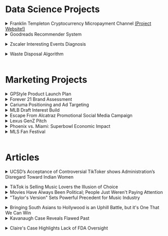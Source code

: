 # Data Science Projects 
<details>
<summary>Franklin Templeton Cryptocurrency Micropayment Channel <a href="https://medhaupadhyay.github.io/Micropayment-Channel-Public-Website/"> (Project Website!)</a></summary>
<img src="https://github.com/medhaupadhyay/portfolio/assets/81603081/f4406e0b-a3d1-44b2-8044-a816f608e366">
<br> </details>


<details>
<summary>Goodreads Recommender System</summary>
<img src="https://github.com/medhaupadhyay/portfolio/assets/81603081/56c7f3ab-0128-4e8b-b57c-1f447fb6c79b">
<img src="https://github.com/medhaupadhyay/portfolio/assets/81603081/f9d1cdac-06e2-4ea4-bf5d-8ce00ad02fa2">
 <img src="https://github.com/medhaupadhyay/portfolio/assets/81603081/edbe09fa-55db-4ed4-93a6-5f176b903d13">
 <img src="https://github.com/medhaupadhyay/portfolio/assets/81603081/df07aee6-e502-43a3-9046-f099a7f35091">
 <img src="https://github.com/medhaupadhyay/portfolio/assets/81603081/328dd6e2-120a-4731-9db2-ec671415ef19">
 <img src="https://github.com/medhaupadhyay/portfolio/assets/81603081/b8a2d88a-a6a6-4c7b-8022-7efcfb1be5e2">
 <img src="https://github.com/medhaupadhyay/portfolio/assets/81603081/0670e8ed-6a0f-41b6-bf67-ac8895bddb9f">
 <img src="https://github.com/medhaupadhyay/portfolio/assets/81603081/20f40eae-2dbf-44a0-8e4a-9e89659ce6e1">
  <img src="https://github.com/medhaupadhyay/portfolio/assets/81603081/c45231df-8faf-4700-a6b7-c8292932457d">
 <img src="https://github.com/medhaupadhyay/portfolio/assets/81603081/eeaec8fa-f11d-4523-a623-0e2d4785225d" >
 <img src="https://github.com/medhaupadhyay/portfolio/assets/81603081/652834a2-7d2d-4acc-9661-749d351f19b7" >
 <img src="https://github.com/medhaupadhyay/portfolio/assets/81603081/b88199e2-5270-42c7-b4ca-011e15414397" >
 <img src="https://github.com/medhaupadhyay/portfolio/assets/81603081/ba95b7c4-d58a-4a1a-b8af-f084b03f2181" >
 
 <br></details>


<details>
<summary>Zscaler Interesting Events Diagnosis</summary>
<img src="https://github.com/medhaupadhyay/portfolio/assets/81603081/3e7a37b2-e0bf-485e-9307-7003df74ca09">
<img src="https://github.com/medhaupadhyay/portfolio/assets/81603081/bab4269a-8992-4e54-993a-e9cbd2f14dad" >
<img src="https://github.com/medhaupadhyay/portfolio/assets/81603081/80ec5112-b085-4e81-b947-308d72be2deb" >
<img src="https://github.com/medhaupadhyay/portfolio/assets/81603081/b5ff1312-cb0c-4dcb-be4f-70b08fb23794" >
<img src="https://github.com/medhaupadhyay/portfolio/assets/81603081/8377e130-0048-4e38-884b-6d5b31f3918b" >
<img src="https://github.com/medhaupadhyay/portfolio/assets/81603081/31d41596-c219-45e7-b496-5bd5ccc1fd5b" >
<img src="https://github.com/medhaupadhyay/portfolio/assets/81603081/78ea7bb3-1e6c-475a-bc5e-e6be57eab4d5" >
<img src="https://github.com/medhaupadhyay/portfolio/assets/81603081/3619884a-7c59-41f9-9676-23f4c8217e94" >
<img src="https://github.com/medhaupadhyay/portfolio/assets/81603081/b98f1b94-94a9-425e-bcd9-ed8f23ef38ea" >
<img src="https://github.com/medhaupadhyay/portfolio/assets/81603081/30c8d5bf-6ec4-4835-87f8-bc565bc744bc" >
<img src="https://github.com/medhaupadhyay/portfolio/assets/81603081/abdd3720-24db-44c9-adfd-964558c3aac6" >
<img src="https://github.com/medhaupadhyay/portfolio/assets/81603081/67c20db9-f880-4ea6-867a-a916bfe781d2" >
<img src="https://github.com/medhaupadhyay/portfolio/assets/81603081/c12fbcbc-278f-4ab0-8b60-5c423b9dc8e5" >
<img src="https://github.com/medhaupadhyay/portfolio/assets/81603081/f254f210-0652-496b-a125-57835617022c" >
<img src="https://github.com/medhaupadhyay/portfolio/assets/81603081/5796829a-c8a9-41f5-b62a-9bc7da5a76b1" >
<img src="https://github.com/medhaupadhyay/portfolio/assets/81603081/6f57f1dc-5d8f-467a-9bdc-73d6e42d67c1" >
<img src="https://github.com/medhaupadhyay/portfolio/assets/81603081/51817dbb-e72b-45a4-896d-fc2ce0a79319" >
<img src="https://github.com/medhaupadhyay/portfolio/assets/81603081/3e4c7444-2033-465e-ac92-05a1f508e46f" >


 <br></details>


<details>
<summary>Waste Disposal Algorithm</summary>
<img src="https://github.com/medhaupadhyay/portfolio/assets/81603081/6c8e421a-7ef2-41ba-acc9-6d90be32507b" >
<img src="https://github.com/medhaupadhyay/portfolio/assets/81603081/4eb88d61-f5fa-4612-a12f-b61c75856a7a" >
<img src="https://github.com/medhaupadhyay/portfolio/assets/81603081/1e3cd897-26b6-4c3b-8bd6-39241bbe40ca" >
<img src="https://github.com/medhaupadhyay/portfolio/assets/81603081/57031355-996a-4b7e-af4d-ee0affd74e19" >
<img src="https://github.com/medhaupadhyay/portfolio/assets/81603081/273c9106-66f1-4ff3-8c72-e2b46b3133ee" >
<img src="https://github.com/medhaupadhyay/portfolio/assets/81603081/a8ff1f23-bd20-41e7-93ff-46032a43bbf0" >
<img src="https://github.com/medhaupadhyay/portfolio/assets/81603081/9f752ac3-7504-44fc-93cb-48d572f367ad" >
<img src="https://github.com/medhaupadhyay/portfolio/assets/81603081/b36394b1-933a-4c61-920e-20414a4a66d2" >
<img src="https://github.com/medhaupadhyay/portfolio/assets/81603081/c8ab7d61-490a-49ad-b7a2-719bba4a0a39" >
<img src="https://github.com/medhaupadhyay/portfolio/assets/81603081/3d42e23b-7e61-4cf8-a1b5-776e0d1613ae" >
<img src="https://github.com/medhaupadhyay/portfolio/assets/81603081/152c2a30-a70e-4d85-a3e6-3edfffea2fe2" >
 
 <br>
</details>
<br>

# Marketing Projects 

<details>
<summary> GPStyle Product Launch Plan </summary>
<img src="https://github.com/medhaupadhyay/portfolio/assets/81603081/0ff2c009-76cc-4d41-85c5-a013d0219c78" >
<img src="https://github.com/medhaupadhyay/portfolio/assets/81603081/739b5f3f-b2f6-4515-a6d9-c03819c6c4b6" >
<img src="https://github.com/medhaupadhyay/portfolio/assets/81603081/9c44f818-0542-4d85-8cf3-e25cb42f6142" >
<img src="https://github.com/medhaupadhyay/portfolio/assets/81603081/430aceef-8357-4f53-b355-437937ba1734" >
<img src="https://github.com/medhaupadhyay/portfolio/assets/81603081/2cd6a6d3-c8f0-4d47-9ff1-4e26a04c63e0" >
<img src="https://github.com/medhaupadhyay/portfolio/assets/81603081/39ef58e6-de70-4b12-9098-55606ea1828d" >
<img src="https://github.com/medhaupadhyay/portfolio/assets/81603081/f2892c67-42ea-492d-8afd-e041d42dfec6" >
<img src="https://github.com/medhaupadhyay/portfolio/assets/81603081/4195e3e3-798f-4c6d-8e8b-3420296ef00b" >
<img src="https://github.com/medhaupadhyay/portfolio/assets/81603081/d144fa4d-5f94-4dbc-a452-8b1896561764" >
<img src="https://github.com/medhaupadhyay/portfolio/assets/81603081/6478e706-b2f4-4ab4-84d9-d2976d8a0308" >
<img src="https://github.com/medhaupadhyay/portfolio/assets/81603081/8fbb84a2-e9be-4dda-a49d-21f144c57ca5" >
<img src="https://github.com/medhaupadhyay/portfolio/assets/81603081/8c6b8796-af98-4a2a-bd96-04d47dc78ae8" >
<img src="https://github.com/medhaupadhyay/portfolio/assets/81603081/6b00408d-e421-4a3d-b4ec-d4428d84b1fb" >
<img src="https://github.com/medhaupadhyay/portfolio/assets/81603081/6b4ec744-ff26-46d3-9a0e-0522499fe3f6" >

 <br>
 <br></details>

<details>
<summary> Forever 21 Brand Assessment </summary>
coming soon! 
 <br>
 <br></details>

 <details>
<summary> Cariuma Positioning and Ad Targeting</summary>
<img src="https://github.com/medhaupadhyay/portfolio/assets/81603081/f0fab1f3-0b0b-4639-8329-4b45b5966bf6" >
<img src="https://github.com/medhaupadhyay/portfolio/assets/81603081/3901e5f0-297f-40cd-af0e-3abfdf107e2a" >
<img src="https://github.com/medhaupadhyay/portfolio/assets/81603081/64b533d4-d496-42df-85e4-67544e734c39" >
<img src="https://github.com/medhaupadhyay/portfolio/assets/81603081/a67157ee-0d1d-4f04-b453-b13732429c42" >
<img src="https://github.com/medhaupadhyay/portfolio/assets/81603081/0f66d627-e62a-4823-9da0-d32bb41f6321" >
<img src="https://github.com/medhaupadhyay/portfolio/assets/81603081/ca746308-731b-43e3-b50c-baae59126a75" >
<img src="https://github.com/medhaupadhyay/portfolio/assets/81603081/bb4c0ecd-dcf7-48ad-bd88-cb521703924d" >
<img src="https://github.com/medhaupadhyay/portfolio/assets/81603081/ca86896a-c371-4585-bbf3-141dd6daefeb" >
<img src="https://github.com/medhaupadhyay/portfolio/assets/81603081/b633a9da-32c8-48ae-b043-e81cd0b3e125" >
<img src="https://github.com/medhaupadhyay/portfolio/assets/81603081/7f13dbde-6883-4581-b256-ceb445ab37d1" >
<img src="https://github.com/medhaupadhyay/portfolio/assets/81603081/5bae7795-3178-4067-889a-ed753030ff60" >
<img src="https://github.com/medhaupadhyay/portfolio/assets/81603081/e440dcee-a87f-4361-9093-0f4227f68b76" >
<img src="https://github.com/medhaupadhyay/portfolio/assets/81603081/868989ed-1d6c-40f9-84bc-d99df4eae4b8" >
<img src="https://github.com/medhaupadhyay/portfolio/assets/81603081/f692d5bb-2cb6-4799-8210-3547c1b4761c" >
<img src="https://github.com/medhaupadhyay/portfolio/assets/81603081/e8aa7033-ca3b-4d98-9f14-eb5c472357d5" >
<img src="https://github.com/medhaupadhyay/portfolio/assets/81603081/f08d5dd9-b5f6-4552-a301-fbb6517c9fca" >
<img src="https://github.com/medhaupadhyay/portfolio/assets/81603081/352c69e2-169e-49f4-bc68-e76f0b56efa9" >
 
 <br>
 <br></details>

 <details>
<summary> MLB Draft Interest Build </summary>
<img src="https://github.com/medhaupadhyay/portfolio/assets/81603081/9e038a74-b459-45f9-aeb2-62b9dfc00def" >
<img src="https://github.com/medhaupadhyay/portfolio/assets/81603081/31c8c9a6-f657-47f6-a681-104095b26c86" >
<img src="https://github.com/medhaupadhyay/portfolio/assets/81603081/1c69b95e-467b-4cd5-a238-46ddc866598c" >
<img src="https://github.com/medhaupadhyay/portfolio/assets/81603081/9c5fcbd0-d51e-4e1b-8f4e-c220e010fd95" >
<img src="https://github.com/medhaupadhyay/portfolio/assets/81603081/599afe71-f887-4a03-9b37-094bfaa51044" >
<img src="https://github.com/medhaupadhyay/portfolio/assets/81603081/f41d4580-3aed-4c59-992a-0d91eb22e326" >
 <br>
 <br></details>

<details>
<summary> Escape From Alcatraz Promotional Social Media Campaign </summary>
<img src="https://github.com/medhaupadhyay/portfolio/assets/81603081/19c0857a-d983-45ab-a730-9b1d2e97caea" >

 <br>
 <br></details>

 <details>
<summary> Lexus GenZ Pitch </summary>
<img src="https://github.com/medhaupadhyay/portfolio/assets/81603081/e2015ddf-5b3c-45cf-927e-b3b451b1971b" >
 <img src="https://github.com/medhaupadhyay/portfolio/assets/81603081/2a5eb293-5d15-44b2-99a3-6994459ab4eb" >
<img src="https://github.com/medhaupadhyay/portfolio/assets/81603081/261cb4a0-6a0f-4ddb-93ac-81bdf775fe99" >
<img src="https://github.com/medhaupadhyay/portfolio/assets/81603081/040f474a-d3c9-4d35-9bd3-71ff99b75c12" >
<img src="https://github.com/medhaupadhyay/portfolio/assets/81603081/9b68ba17-b813-480d-8fc5-2478195c6c44" >
<img src="https://github.com/medhaupadhyay/portfolio/assets/81603081/21a36c6a-0592-48d9-939d-928a133ac484" >
<img src="https://github.com/medhaupadhyay/portfolio/assets/81603081/8dc156bf-9f0f-459f-88f3-97a4356e7605" >
<img src="https://github.com/medhaupadhyay/portfolio/assets/81603081/fd9c694c-1501-4887-912b-71814e913b36" >
 <br>
 <br></details>

 <details>
<summary> Phoenix vs. Miami: Superbowl Economic Impact </summary>
<img src="https://github.com/medhaupadhyay/portfolio/assets/81603081/49c424fa-c3d0-4b33-a60f-3e82d79b6025" >
<img src="https://github.com/medhaupadhyay/portfolio/assets/81603081/8e0c8777-84af-473e-bda8-c878306b3943" >
<img src="https://github.com/medhaupadhyay/portfolio/assets/81603081/f0fa86e4-dab3-45ed-8494-0cf236dacb47" >
<img src="https://github.com/medhaupadhyay/portfolio/assets/81603081/f1772007-d5c9-4d83-b1fa-5f419e6ef025" >
<img src="https://github.com/medhaupadhyay/portfolio/assets/81603081/de5713ad-959a-4913-a143-dfe32e510090" >

 <br>
 <br></details>

 <details>
<summary> MLS Fan Festival </summary>
<img src="https://github.com/medhaupadhyay/portfolio/assets/81603081/a71e82ee-d6db-495d-b36b-e79c4d76af5e" >
<img src="https://github.com/medhaupadhyay/portfolio/assets/81603081/dc82eeb0-b600-45c2-8308-ce0fc4ae9b86" >
<img src="https://github.com/medhaupadhyay/portfolio/assets/81603081/0361b869-93a8-48d4-a200-f67a02ddfb39" >
<img src="https://github.com/medhaupadhyay/portfolio/assets/81603081/d3aa03f7-e971-4792-b473-da93d3d0329e" >
<img src="https://github.com/medhaupadhyay/portfolio/assets/81603081/d516ef39-7581-4ee6-a49c-9c48303fd304" >
<img src="https://github.com/medhaupadhyay/portfolio/assets/81603081/28c355f5-ec95-4ddf-9cd4-4f5bfb5abd7e" >
<img src="https://github.com/medhaupadhyay/portfolio/assets/81603081/de8aa07f-03f2-420a-8b68-ce59d7df49c3" >
<img src="https://github.com/medhaupadhyay/portfolio/assets/81603081/5ca9ee28-b08d-4f55-b967-0bf8ca40318d" >
<img src="https://github.com/medhaupadhyay/portfolio/assets/81603081/400f32e6-36bd-4efe-a8ef-d07557838716" >
<img src="https://github.com/medhaupadhyay/portfolio/assets/81603081/c7c33c7b-c8f3-4bf4-b9c3-eef4bc3a70d9" >
<img src="https://github.com/medhaupadhyay/portfolio/assets/81603081/a03518f4-6a5c-44a9-aa5d-8d86ef86b382" >
<img src="https://github.com/medhaupadhyay/portfolio/assets/81603081/52368339-7024-43a9-8cfb-51e4ef9f5adb" >
<img src="https://github.com/medhaupadhyay/portfolio/assets/81603081/0e874271-f8bb-4f99-999b-4252f6c284bb" >
<img src="https://github.com/medhaupadhyay/portfolio/assets/81603081/846e82c6-78e1-471f-9afa-bbc04e06d692" >
<img src="https://github.com/medhaupadhyay/portfolio/assets/81603081/fdc1c2e7-c383-4a9c-967c-5e57da978ec8" >
<img src="https://github.com/medhaupadhyay/portfolio/assets/81603081/47f2a502-73bc-4678-8df2-537b787be14a" >
<img src="https://github.com/medhaupadhyay/portfolio/assets/81603081/c72aafdd-ef35-405b-a361-9aa50a4514e8" >

 <br>
 <br></details> <br>

# Articles 
<details>
<summary> UCSD’s Acceptance of Controversial TikToker shows Administration’s Disregard Toward Indian Women </summary>
Even now, it’s difficult for me to describe the way my stomach dropped when I first heard that Avaneesh Kanala was coming to UC San Diego. At first glance, Kanala might seem like an average UCSD transfer student, but a quick search of his name will pull up the TikTok account where he spews racist and misogynistic “hot takes” to over 350,000 followers. I’ve had the misfortune of seeing his videos on my “For You Page” for the past couple years, but the thought of him coming here was truly gut-wrenching. <br>
<img src="https://github.com/medhaupadhyay/portfolio/assets/81603081/eee191eb-a0cf-4dd4-8e25-720e794e3f25" > 
<br>
Kanala’s videos reduce women to mere objects, belittling everything about them from their bodies to their education to their culture, with targeted attacks on his female classmates. This kind of hateful content has always been aimed at people like me: Indian women who aspire to be independent and intelligent. For the past few years, Kanala’s TikTok content has been a painful but bearable rabbit hole that I would occasionally be sucked into. But now I am seeing demons from my screen materialize as Kanala steps onto the UCSD campus. My school has taken someone who can kindly be described as a troll, and presented them in the flesh; am I wrong to see this as a stinging betrayal? <br>
I know that in the real world, there are battles that I will lose. There will be people who will spew hatred at me and try to push me down. But here? On my home turf? This is a knife in my back, a sinking feeling in my stomach. It is a loss of trust, a broken promise.  <br>
<img src="https://github.com/medhaupadhyay/portfolio/assets/81603081/0a577368-d8ae-45c5-8dcc-0c8a11f54eaa" > <br>
I have always believed UCSD when they claimed that this is “an inclusive community where all have the opportunity to thrive,” but the acceptance of Kanala has left me questioning the purity of their ideals. Until now, I considered this school a safe place, a place where my classmates and I would be protected and uplifted. The inclusive community here is one of the first things I bring up when people ask about my favorite parts of UCSD. I tell them how I turned down other schools because I didn’t want to be surrounded by toxic clout chasers who put down other people in some sort of twisted game. I tell them that UCSD promised me a place where I would be respected — where I would be valued. <br>
 One case cannot make or break the culture of an entire university, but UCSD bringing a student like this onto campus would make their stance on inclusion infinitely clearer than thousands of memos ever could; after all, what good is a school that goes on and on about making sure that everyone “feels included in campus life” and then turns around and provides a welcome to someone who is actively spreading hateful and prejudiced messaging? Will the school only take action after these kinds of posts lead to physical violence against women? And what about the other hidden incels at UCSD who will take Kanala’s acceptance at UCSD as a green light for their own brands of misogyny and sexual violence? One case can easily serve as the straw that breaks the camel’s back. <br>
<img src="https://github.com/medhaupadhyay/portfolio/assets/81603081/5432011d-bc1b-4582-8311-43d0e28cdce6" > <br>

Kanala has also complained that “brown TikTok teamed up to get [him] kicked out of Purdue.” In this case, he is referring to the South Asian community on tiktok, many of whom claim that he was facing multiple sexual assault allegations. <br>
Whether Kanala was expelled from Purdue or left of his own volition, he is placing the blame on a mass grassroots uprising. While the details of his situation are not publicly available, it is not unreasonable to believe that all those people had a strong reason to push him out of school. If he was truly “kicked out” of Purdue as he claims, why has UCSD welcomed him here? Has he made amends for his actions? <br>
<img src="https://github.com/medhaupadhyay/portfolio/assets/81603081/6331d7f8-fdd9-4eb0-a664-0dbf09630b18" > <br>

The administration has welcomed this man onto our campus, given him a dorm and a seat in our classes. But how are we, as students, supposed to welcome him into our Triton community? How do we make space for him without pushing out the Indian women that he has been actively undermining? I don’t think we can. I think that a line has been drawn in the sand and we must choose sides. <br>
I can rest easier knowing that many will choose the clearly correct side, and it is comforting to see students leaping to denounce Kanala’s actions. Although it’s heartwarming to see everyone coming together like this, we all know that administration’s acceptance of Kanala reigns supreme. The truth of the matter is that UCSD’s acceptance of Kanala is serving as a strong form of validation for his hateful rhetoric. While this may not have been their intention, UCSD send the message that this student is a respectable citizen who lives by the Triton values. This, in turn, creates an uncomfortable, and potentially unsafe, environment for Indian women at UCSD. <br>
To be absolutely clear, I do not know Avaneesh personally, nor am I advocating for any specific action to be taken against him. All I have to say is that I am deeply disappointed in my school. Something in our Triton community has broken, and I’m afraid it may be irreparable. <br>

 <br></details>

 <details>
<summary>  TikTok is Selling Music Lovers the Illusion of Choice </summary>
 TikTok has established itself as a breeding ground for a whole new type of social media content, one that relies heavily on music. But rather than finding “new” music on TikTok, we’re just being fed the same thing over and over again until our brain starts to tell us that it might not sound so terrible after all. TikTok doesn’t make good music famous; it makes certain types of music famous. <br>
  <img src="https://github.com/medhaupadhyay/portfolio/assets/81603081/59d89197-6334-40e8-9397-ac3028ec1dd5" > <br>
TikTok music leans heavily into a few niche categories. Aside from songs that are good for dancing, one such category is songs with catchy lyrics. These songs are very useful as the soundtrack for the short stories common on TikTok. For example, the lines “for all of my pretty, and all of my ugly too” from Grande’s “pov” were commonly used for people to show themselves looking — you guessed it — pretty and ugly. Songs with fun beat drops have also found a place on TikTok. The beat drop in songs like “Candy,” “ily” and “Somebody That I Used to Know” are commonly used as a soundtrack to short stories or compilations. <br>
Inherently, TikTok has served to severely narrow the scope of songs that can become popular; if your song doesn’t fit into one of these categories, good luck getting anyone to listen to it. On the flip side, if your song does fit into one of these categories, you’ve suddenly and exponentially increased the odds of it becoming mainstream.   <br>
When a song goes viral, it’s suddenly being blasted into people’s ears every time they visit TikTok. And this serves to create the impression that millions of people are obsessed with the song, and it must, therefore, be good. <br>
This is a tantalizing shortcut to fame and therefore money that is understandably difficult for artists to ignore. Though there will always be artists who prioritize fame over art, TikTok’s rigid “genres” are incredibly tempting for singers, who are always at the risk of being left behind when the tide turns. <br>
When artists start prioritizing fame over art, we all suffer. By curating simple trends, TikTok has effectively made it harder for different types of music to rise up by incentivizing artists to make their music fit into boxes. So despite our best intentions, TikTok has turned into a playground for record labels to pump out formulaic music designed to go viral — and it’s working. From Billie Eilish’s “Therefore I Am” to Dua Lipa’s “Don’t Start Now” to Jason Derulo’s “Savage Love,” mainstream artists are all rushing to get a piece of the TikTok pie by adding quirky lyrics and beat drops and planning elaborate dances for fans to copy. <br>
But does popularity really equal merit? Just because a song happens to fit into one of these categories, is it something that I should actually listen to? Must I hear the same three songs every time I turn on my phone? The whole reason that the internet is touted as an equalizer is that it gives the listener a choice. We are no longer bound to the singers that record labels choose. And yet, it feels like we’re somehow going backwards in terms of diversity as far as music is concerned. Am I really supposed to believe that a song is good just because it lends itself well to dice rolling? It can be said that this trend is isolated to TikTok, but it’s tough to be an isolated trend when TikTok has more than 1,000,000,000 users across 150 countries. <br>
With more and more people turning to social media for entertainment, TikTok stands poised to seriously change the way that we consume content, especially music. As music grows more commercialized, it becomes more and more packaged with the sole purpose of increasing profits. In the past, a large chunk of the power rested in the hands of music industry professionals. Now, social media is increasingly snatching at their clout. <br>
Rather than being at the mercy of corporate producers, we’re now letting trends and algorithms determine what we listen to. Though letting any “higher ups” dictate the flow of art is questionable, it can be argued that taking the reigns of music from professional musicians and handing it to social media influencers is a bit of a downgrade. <br>
But then again, what do I know? At the end of the day, TikTok is supposed to be a fun platform for people to share their creativity. Just make sure it isn’t your one-stop shop for new music. <br>

 
 <br>
 <br></details>

 <details>
<summary> Movies Have Always Been Political; People Just Weren't Paying Attention </summary>
Last Friday’s epic finale to “The Falcon and the Winter Soldier” finally made it official: Anthony Mackie’s Sam Wilson is the new “Captain America.” Unsurprisingly, the decision — and the show in general — has sparked a wave of criticism. While some of the uproar surrounding the show was blatantly racist, a lot of people took the chance to air out their grievances with the media becoming “too woke.” This frustration is not unique to “The Falcon and the Winter Soldier”; over the past few years, an increasing number of people are uncomfortable with what they deem an unnecessary insertion of politics into their entertainment and are bemoaning the death of escapist cinema. This complaint, however, is insanely strange. The thing is, movies are always political if the audience chooses to watch them with a political gaze. Movies have always been firmly rooted in reality — the political messaging was just somewhat hidden in order to avoid alienating audiences, and people have gotten complacent in playing along and completely missing the point of these movies. Movies have not suddenly become more political, writers have just stopped hiding their themes behind smoke and mirrors in the hopes that they can reach out and shake even a few of their viewers out of a state of willful ignorance. <br>
  <img src="https://github.com/medhaupadhyay/portfolio/assets/81603081/0485e12d-5261-4269-b608-87292d3acb70" > <br>
Those who claim that the movies they watch are “apolitical,” “escapist,” or “disconnected from reality” are simply not thinking critically about the media they are consuming. If someone were to look at a film with a political lens, they would be hard-pressed to find many movies that are truly apolitical. The trick is that the political messaging of films was often disguised for an unwitting or unreceptive audience. For example, “Zootopia” made powerful arguments about racial stereotyping, policing, and the repercussions of bigoted government officials while still being a whimsical movie for children. This analysis is not a “hot take” — it is literally the point of the movie. Still, when police officer Judy impulsively grabs a weapon simply because Nick supposedly has violence in his biology, it wasn’t labeled as a political scene. But when Sam is confronted by a cop in “The Falcon and the Winter Soldier,” it is “too woke.” What could possibly be the difference, other than the viewers’ inability to understand the simple metaphor presented in “Zootopia?” The truth is that most people consider movies to be frivolous entertainment because they only engage with media at the shallowest level possible. And honestly, there is usually nothing wrong with that. There is absolutely no requirement to analyze every movie with critical thought. So, “The Falcon and the Winter Soldier” made it easy for the audience. They did away with a lot of the metaphors and made it easier to understand the story they were trying to tell. <br>
Technically, the viewer can still choose to keep their head in the sand. If someone can’t understand that “Avatar” is a searing critique of colonialism and capitalism, then there is no reason for them to take away anything political from Sam Wilson telling world leaders to provide aid to refugees in “The Falcon and the Winter Soldier.” Everything that happened in the show is fiction. It is only political if the audience takes the fictional story and draws parallels to what is going on around them. And that is the viewer’s personal decision. <br>
As far as the new “Captain America” being Black, simply including people of color in movies is not political. Why is the very existence of non-white people considered a “heavy” topic that takes away from entertainment? “Captain America” is still a superhero franchise with witty jokes, silly banter, and fast-paced fight scenes. Nothing has inherently changed. “The Falcon and the Winter Soldier” is no more and no less political than every other “Captain America” movie. People that glossed over the clear messaging in the original trilogy have no business complaining about this new phase. No one said that the audience has to feel a certain way after watching anything, but viewers who look at a Black man speaking candidly and decide that it’s all a plot to further some sort of an agenda are ruining it for themselves. Rather than feeling inspired or moved, they’re twisting a glorious moment into something it’s not. <br>
People who want their entertainment to remain apolitical simply have to continue letting the themes fly over their heads. Aside from the point that it is a privilege to “take a break” from politics, fiction is only “escapist” as long as the viewer chooses not to connect the story with real life. Movies that are labeled “too woke” are slapped with that label because the writers chose not to engage with complicated metaphors and dialogue that can be interpreted in multiple ways — they chose to make the themes obvious so that it might smack a few of the people who insisted on ignoring anything that was even slightly veiled. <br>
Recently, it’s become increasingly difficult for people to miss the parallels between the stories they consume and the world outside their door. In the past, these parallels were buried; now they’re being showcased more openly. From “The Invasion of the Body Snatchers” to “Hunger Games” to “Transformers,” political motifs have been a staple in fiction for ages. They’re just getting harder to ignore in today’s day and day. <br>
Films* have always tackled the real-world problems that society is facing, but it has always been up to the audience to make the connections. Just because “The Falcon and the Winter Soldier” wrote it out in bold doesn’t change the fact that the message has always been there; some people just chose not to see it. <br>
*The word movie was thrown around a lot in this article, but the audience should be acutely aware that Sam Wilson did not, in fact, wield the shield on the big screen. All of this “wokeness” happened in the confines of Disney+. Disney made a leap by giving the mantle of Captain America to a Black Man, but there is plenty of room for them to backtrack and fumble the progress they’ve made so far. <br>

 
 <br>
 <br></details>

 <details>
<summary> "Taylor's Version" Sets Powerful Precedent for Music Industry </summary>
Taylor Swift’s re-recording of her albums, fondly known as "Taylor's Versions", is her latest push to make the music industry a better place, especially for vulnerable artists. Swift is hardly the first artist to face devastation at the hands of their record label, but she might very well be the first one to fight it so openly. What the public views as a catfight between high-profile celebrities is essentially a battle for her life’s work; the very work that the media continues to claim is too personal. In between slut-shaming her, the public continues to claim that Swift is a money-hungry vulture who masterminded every controversy surrounding her in order to increase profits.   <br> 
    <img src="https://github.com/medhaupadhyay/portfolio/assets/81603081/8bebdbe3-7f07-4052-a08b-4636b9790de6" > <br>

It is completely beside the point to argue that Swift does not need the extra money from her rerecordings – what she is doing is setting a precedent. <br>
She has expressed her belief that artists should have the rights to their work, or at least be given the opportunity to buy them back at market value, and she is acting on it. It may not make a huge financial difference for Swift, but it could mean the world for a struggling artist—just like her groundbreaking work in pushing Spotify and Apple Music to pay artists more. Even back then, she was one of few big-name artists who took a stance and stuck to it. At every step, Swift has pushed to make the music industry a better place. Somehow, society has normalized punishing Taylor Swift just for being herself and telling her truth. <br>
 This anti-Taylor sentiment peaked in 2016, with the #TaylorSwiftIsOverParty. Coming off of an iconic high with her album 1989, the public decided that they had enough of Swift and turned on her rapidly. Between her new feud with the Kardashian-West clan and her breakup with Calvin Harris and subsequent rebound with Tom Hiddleston, the media frenzy was out for blood. <br>
 In her Netflix documentary about this tumultuous time period, “Miss Americana”, Swift shares her struggles with an eating disorder, the invasive media coverage of her life, her legal sexual assault battle, and her battle to speak out for what she believed in politically. Each and every one of these issues brought an avalanche of criticism onto her, not to mention the casual sexism she has been forced to endure throughout most of her career. Buried under all of this, Swift was at the cusp of becoming a relic of the past. <br>
And yet she didn’t. Swift pushed back, reinventing herself once again with the edgy “Reputation”. Despite claims that she was no longer relatable, Swift went on to put together a visually stunning stadium tour that made millions. All this to say that Swift is no stranger to the crowds turning on her. <br>
The latest disparagement surrounding Swift’s re-recordings probably won’t be enough to deter this talented and hard-working artist, but just because Swift doesn’t let the mud-slinging drag her down doesn’t mean that it’s harmless. There is nothing cool about undermining a driven artist who is putting themself on the line in order to pave the way for future generations. <br>
It’s inevitable that Swift will go down in history as one of the defining artists of this generation; it’s time for the public to get behind her. Even people who think they don’t like Swift’s music should check out her re-recordings — Taylor’s discography is truly wide enough to please everyone. Swift has always been both a talented artist and one who is working to make the industry a better place; she never disappoints, and it’s about time we stopped letting her down.  
 <br>
 <br></details>

  <details>
<summary> Bringing South Asians to Hollywood is an Uphill Battle, but it's One That We Can Win  </summary>
There was a moment during the San Diego Asian Film Festival (SDAFF) screening of Iman Zawahry’s “Americanish” that made me cry. By all means, “Americanish”is a romantic comedy; the story follows two Pakistani-American sisters and their cousin as they navigate the complicated world of marriage while trying to find professional fulfillment. But something about watching Maryam, Sam, and Ameera each find their own version of happily ever after moved me to tears. If you asked me why, I don’t think I could exactly explain it. It was the novelty, I think, of seeing South Asian women finding joy that left me awestruck. It served as confirmation to me that success was whatever I chose to make of it, and that it was something I deserved. It was not at all what I expected, but it was beautiful nonetheless. And that, I think, is how to best describe my experience at SDAFF. Among the jokes, satire, drama, and documentaries, there was an unmistakable undercurrent of bittersweet joy at seeing Asian stories on the big screen. Every movie was an explosive celebration of culture, but the novelty of the experience served as a painful reminder of the lack of Asian representation in today’s media. We’ve heard the word “representation” thrown around a lot in recent years, but rarely do we see it executed successfully. Simply put, art hits differently when you know that every person on the cast and crew is committed to shining the spotlight on underrepresented communities. <br>
   <img src="https://github.com/medhaupadhyay/portfolio/assets/81603081/e7861267-5493-4e46-8b74-dc781c9da215"> <br>
For me, representation meant watching an entire theater light up to “Sheila Ki Jawani” and “Malang” in Geeta Malik’s “India Sweets and Spices.” “India Sweets and Spices” follows UCLA freshman Alia, who is fed up with her uber-rich family and friends’ shallowness and befriends the family who owns the local Indian grocery store. No matter how rich and hypocritical the characters were, I saw my friends and family reflected in Alia’s community. Watching Indian excellence celebrated on screen, glamorously decked out in glittering outfits and luxurious cars, made me proud beyond words. The rich storytelling and the attention to detail felt like a warm hug; reassurance that someone like me could be the star of their own story. To see aspects of my life — albeit exaggerated versions of it — play out on screen was an experience I won’t forget. When I asked Geeta Malik about the personal inspiration behind the film, she reflected on how weekend Indian get-togethers served as a hotbed for culture and community during her childhood, leaving me feeling like she took the words right out of my mouth. Watching Malik address the theater, it felt like a spectacular future was within reach — one where a movie with an all-Indian cast could be a blockbuster.<br>
I felt a similar sense of hope after watching “7 Days.” Taking place right as the COVID-19 pandemic unfolded in March 2020, “7 Days” tells the story of Ravi and Rita, whose painfully awkward first date becomes unexpectedly elongated when the two are forced to quarantine together. From a soulful examination of arranged marriages to a tearful monologue on the cultural importance of the romantic drama “Kal Ho Naa Ho,” Roshan Sethi’s quirky pandemic rom-com was firmly rooted in Indian culture; but it also spoke to universal themes of loneliness and love, confusion and desperation, and the importance of connection. Listening to Sethi explain the creative process that led him to write “7 Days” with his boyfriend Karan Soni while in residency, I intuitively knew that the future of Asian American cinema is in good hands. Sethi and Soni’s process meticulously aimed to capture the internal tug of war between traditional customs and western thinking, and it is the unique kind of story that could only have been written by Asian Americans.<br>
The Asian American immigrant experience is one which values resilience, resourcefulness, and thrift; so it comes as no surprise that Asian American filmmakers have managed to create such wonderful art even in the face of countless obstacles. Bringing Asian culture to the movies has been — and continues to be — an uphill battle, but attending SDAFF made me realize that we still have a fighting chance if we band together. These and many other films from SDAFF will be playing in theaters across the country, where anyone can walk in and experience the beauty and joy of the Asian American experience. I encourage anyone with the opportunity to do so to buy a ticket and show up for these artists. There is no lack of talented Asian filmmakers; there is only a lack of support for their work. Attending SDAFF granted me a vision of what mainstream Asian American art could look like. This world has largely been pushed out of the spotlight, but I can’t wait for the day when it finally takes center stage.   
 <br>
 <br></details>

 <details>
<summary> Kavanaugh Case Reveals Flawed Past </summary>
When Brett Kavanaugh was nominated for the Supreme Court in July 2018, media attention was relatively minimal. This changed, however, when Senator Dianne Feinstein revealed that she had received a letter detailing claims of sexual assault against Kavanaugh from a victim who preferred to remain anonymous. While the decades-old accusation left spectators across the country speechless, it provided a unique lesson for students: mistakes from high school and college can impose unprecedented implications on their futures. <br>
      <img src="https://github.com/medhaupadhyay/portfolio/assets/81603081/890199b2-2135-4537-8ba2-00487b1bf467" > <br>

Days after Feinstein’s revelation, the victim disclosed her identity and made her accusations public. Dr. Christine Blasey Ford shared her experiences via The Washington Post, claiming that Kavanaugh had assaulted her at a high school party in the early 1980s. Two of Kavanaugh’s classmates from Yale University, Deborah Ramirez and Julie Swetnick, also came forward with similar accusations. The confirmation hearing took place in September, a routine procedure that allows senators to interview nominees for the Supreme Court. After the hearing, the Senate Judiciary Committee requested that President Trump order a FBI investigation, which he opened on Sept. 28. During the investigation, proof that Kavanaugh had been a heavy drinker in high school and college surfaced. <br>
“You hear your parents and teachers saying it all the time: don’t do anything you’ll regret in the future,” said sophomore Ibraheem Qureshi. “Now, it suddenly feels real; they may have a point. And now, with the addition of social media, everything you do is online. A lot of people are deleting their social media pages. They don’t want what they posted online in high school to be used against them.” <br>
It may never be clear whether Dr. Ford’s allegations are true or not, but they have nonetheless left an ugly smear on Kavanaugh’s reputation. Even if the accusations of sexual assault are false, the investigation has exposed Kavanaugh’s rowdy behavior in high school and college, revealing that he may have been downplaying his alcoholism. Former classmates came forward with claims that Kavanaugh had been intentionally misleading with his testimony, referring to a 1985 bar brawl that ended with police intervention. Kavanaugh’s actions during high school may not be representative of who he is today, but he is still responsible for their consequences. Many claim that his heavy drinking in school proved that he was not qualified to be a Supreme Court Justice, while others argue that he was unqualified because he had lied under oath about his drinking problems.
<br>
For many students, partying is an irreplaceable part of the high school and college experience. However, teenagers’ ideas of having fun can often border on unsafe or downright dangerous. <br>
“A lot of people think that having a good time is just doing what their friends are doing,” said senior Alicia Wu. “If there is something you enjoy that may come back to hurt you, you should work to change yourself. It’s not just about your record. Rather than something tangible, it’s more about your character; the decisions you make when you’re younger will shape who you become in the future.” <br>
Still, high school and college students often make mistakes; it’s a part of the learning process. Since they are young and inexperienced, it is almost inevitable that they will make bad decisions. However, there is distinction between careless errors and crimes, and the latter may never be forgiven. <br>
“There’s a line between kids being kids and being a bad person,” Qureshi said. “Most of the time when you make a mistake, people are going to hold it against you. You can ask for forgiveness, but you won’t always receive it. Sometimes, people realize that they were wrong, and they are trying to change for the better, but in some cases it’s not possible.”
<br>
Throughout the ordeal, witnesses and investigators across the country stepped in to unearth every piece of evidence about Kavanaugh’s student life. His actions during school posed a serious threat to his career nearly 35 years later. The same could potentially happen to any student, years from today. One seemingly insignificant mishap can have resounding consequences, and high schoolers should be careful to protect themselves from these unintended ramifications. This incident may lead students to monitor their own behavior more closely. On the other hand, it may simply convince students to put up a facade for the people around them. <br>
“I don’t think that the Kavanaugh case is going to force anyone to change,” said World History teacher Nhat Nguyen. “Students might be really good at putting up a front for other people to see, but in private, they are still who they are.”
<br>
 Adding on to the case’s complications, many have wondered whether evidence from so long ago can be considered an accurate representation of a person today. After all, people can change over the course of several years.
<br>
“High school is a really strange period of time for everyone,” Mr. Nguyen said. “It’s hard to see if it really reflects who a person is years later. We need to see if there is anything consistent, if there are any constants. One point in time doesn’t give you any progression, you need more data to see if they’ve changed over time.” <br>
 Whether or not a person changes, it is irrefutable that incidents from high school and college are now acceptable reasons for attacking public figures. High schoolers have been quick to realize that anything they say or do can be used against them. Students may refrain from going down the wrong path if they realize that bad decisions can keep them from accomplishing their long-term goals and aspirations. <br>
“We don’t just live for the moment; we live for our futures and what we will become,” Wu said. “We all have hopes and ambitions. We have to keep ourselves in check with that, and use our goals as motivation to stay away from trouble.”
<br>
 Despite the scandals, Kavanaugh was sworn in to the Supreme Court on Oct. 6. While we may never know whether or not Kavanaugh is guilty, his ordeal battling the ghosts of his past has brought high schoolers a sobering lesson: the past never stays buried.
 <br>
 <br></details>


 <details>
<summary> Claire's Case Highlights Lack of FDA Oversight </summary>
While looking for makeup, shoppers often consider brand, price and quality. But it may be time to add a new factor: toxicity. In America, where a sense of false security is common among consumers due to the numerous committees and laws dedicated to their protection, most believe that the products they buy have undergone strict examination. This, however, is not always the case.
<br>
        <img src="https://github.com/medhaupadhyay/portfolio/assets/81603081/159bb5f2-0271-4865-95d9-8d71b2cc9fd6" > <br>

 On Dec. 28, Claire’s, a makeup and accessory store, issued recalls for several of its makeup products after Kristiana Warner, a Rhode Island woman, claimed that she had found asbestos in several Claire’s products, including eye shadows, blushes and compact powders. Asbestos is a mineral that was popularly used in building insulation for years, but was proven to be toxic in 1973, and has since been linked with cancer and mesothelioma, a deadly lung disease. Warner mailed her six-year-old daughter’s makeup to the Scientific Analytical Institute, a North Carolina lab that specializes in testing for toxic substances, and the results revealed traces of cancer-causing tremolite asbestos.
<br>
“Harsher regulations, more restricting guidelines [should be put in place],” said art teacher and InDesign club advisor Charlotte Kruk. “That’s a really negative thing. Nothing can have asbestos by today’s standards.”
<br>
 After the recall, Claire’s came forward to say that it had sent its products for testing, and had found these products to be asbestos-free. Despite Claire’s findings, the Scientific Analytical Institute continues to back their own, claiming that the exact product they tested has not yet been re-tested by Claire’s. Additionally, Claire’s has not specified which labs tested their products, which has led many to question the products’ safety.
<br>
 “It is unsafe, if there is even a possibility of asbestos being in the products,” said senior and InDesign club president Christina Chen. “If a person bought makeup, and they are not sure about [what the ingredients are], then it is not fair to them because they are buying something without being told what is in it. If the company is not saying the truth and being honest to their consumers, then it should not be a safe brand that people trust.”
<br>
 Although it is unclear whether or not asbestos was present in the Claire’s products, this case brings to light numerous discrepancies in the Food and Drug Administration’s (FDA) regulations. Although the FDA’s job is to protect consumers from potentially dangerous cosmetics, companies are still able to sell products with harmful substances by exploiting loopholes in FDA regulations. Currently, companies can easily avoid sharing the ingredients used in their products by claiming that doing so would give away “trade secrets.” Additionally, the U.S. only bans about ten chemicals in cosmetics while the European Union has over a thousand banned, and consumers are paying for these lax regulations. <br>
“The FDA should intervene in cases like this, as it has the ability to affect many people’s lives” said sophomore Aayushi Jani. “The government should impose stricter regulations because an incident like this should not occur again.”
<br>
 The FDA mainly relies on direct reports from customers in order to launch investigations into potentially harmful products. Even after customers have filed complaints, however, the FDA has no legal authority to recall the product, so it is entirely possible that the harmful products  remain on the market. <br>
“The FDA should impose harsher regulations, more restricting guidelines,” said Kruk. “[Cosmetic] companies should not be allowed to sell dangerous makeup — that’s so terrible.” <br>
 In fact, companies are not even required to forward complaints to the FDA, meaning that such concerns often go ignored, and no changes are made to the product in question. Even terms like “organic” and “hypoallergenic” are unregulated, giving them little to no meaning in the cosmetic industry. <br>
All this may tempt shoppers to throw their makeup out the window, but such drastic measures are not yet necessary. Avoiding fragrances is one way to steer clear of toxins, as it can take hundreds of chemicals to create a single fragrance. Lipsticks are also notoriously known to contain lead, a dangerous neurotoxin. Customers would be well-advised to stay away from ingredients such as mineral oil, parafﬁnum liquidum, petrolatum, petroleum jelly, propylene glycol, polyethylene glycol and polysorbates. These are petroleum derivatives, meaning they are extracted from crude oil. They have a nearly infinite shelf life, and are cheap and abundant, but can also lead to allergies and are known toxins. Parabens, phenoxyethanol and benzyl alcohol are preservatives that can disrupt hormones and nerves. <br>
 “We’re living in a poisonous world,” said Kruk. “I think that with makeup, it’s buyer beware. None of that stuff is good for you. I just wish that the message we were sending our young people is that they are gorgeous without all that nonsense.”
<br>
 While these cautionary steps may seem unnecessary, it is becoming increasingly clear that each consumer must watch out for his or her own health and safety, even if it is something as simple as choosing what makeup products to purchase. Relying solely on government regulations to keep shoppers safe is no longer a viable option.
 
   <br></details>

 <br>
